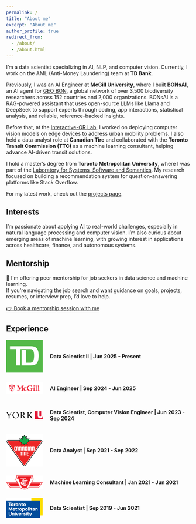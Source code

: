 ```yaml
---
permalink: /
title: "About me"
excerpt: "About me"
author_profile: true
redirect_from: 
  - /about/
  - /about.html
---
```


I’m a data scientist specializing in AI, NLP, and computer vision. Currently, I work on the AML (Anti-Money Laundering) team at **TD Bank**.

Previously, I was an AI Engineer at **McGill University**, where I built **BONsAI**, an AI agent for <a href="https://geobon.org/" target="_blank">GEO BON</a>, a global network of over 3,500 biodiversity researchers across 152 countries and 2,000 organizations. BONsAI is a RAG-powered assistant that uses open-source LLMs like Llama and DeepSeek to support experts through coding, app interactions, statistical analysis, and reliable, reference-backed insights.

Before that, at the <a href="https://interactive-or.com/" target="_blank">Interactive-OR Lab</a>, I worked on deploying computer vision models on edge devices to address urban mobility problems. I also held a data analyst role at **Canadian Tire** and collaborated with the **Toronto Transit Commission (TTC)** as a machine learning consultant, helping advance AI-driven transit solutions.

I hold a master’s degree from **Toronto Metropolitan University**, where I was part of the <a href="https://ls3.rnet.torontomu.ca/" target="_blank">Laboratory for Systems, Software and Semantics</a>. My research focused on building a recommendation system for question-answering platforms like Stack Overflow.

For my latest work, check out the [projects page](projects).
 

## Interests  
I’m passionate about applying AI to real-world challenges, especially in natural language processing and computer vision. I’m also curious about emerging areas of machine learning, with growing interest in applications across healthcare, finance, and autonomous systems. 

## Mentorship
🎯 I'm offering peer mentorship for job seekers in data science and machine learning.  
If you're navigating the job search and want guidance on goals, projects, resumes, or interview prep, I’d love to help.

[👉 Book a mentorship session with me](https://calendly.com/soroosh-sorkhani/30min)

## Experience

<style>
.experience-container {
  display: flex;
  align-items: center;
  margin-bottom: 20px; /* Adjust margin as needed */
}

.company-logo {
  max-width: 100px; /* Adjust the maximum width of the logo */
  margin-right: 20px; /* Adjust spacing between logo and text */
}

.experience-info {
  flex: 1;
}
</style>

<!-- TD -->
<div class="experience-container">
  <img src="/images/TD_logo.svg" alt="TD Logo" class="company-logo">
  <div class="experience-info">
    <p><strong>Data Scientist II | Jun 2025 - Present</strong></p>
  </div>
</div>

<!-- McGill -->
<div class="experience-container">
  <img src="/images/McGill_logo.png" alt="McGill Logo" class="company-logo">
  <div class="experience-info">
    <p><strong>AI Engineer | Sep 2024 - Jun 2025</strong></p>
  </div>
</div>

<!-- YorkU -->
<div class="experience-container">
  <img src="/images/YorkU_logo.png" alt="YorkU Logo" class="company-logo">
  <div class="experience-info">
    <p><strong>Data Scientist, Computer Vision Engineer | Jun 2023 - Sep 2024</strong></p>
  </div>
</div>

<!-- Canadian Tire -->
<div class="experience-container">
  <img src="/images/Canadian_Tire_logo.png" alt="Canadian Tire Logo" class="company-logo">
  <div class="experience-info">
    <p><strong>Data Analyst | Sep 2021 - Sep 2022</strong></p>
  </div>
</div>

<!-- TTC -->
<div class="experience-container">
  <img src="/images/TTC_logo.png" alt="TTC Logo" class="company-logo">
  <div class="experience-info">
    <p><strong>Machine Learning Consultant | Jan 2021 - Jun 2021</strong></p>
  </div>
</div>

<!-- TMU -->
<div class="experience-container">
  <img src="/images/TMU_logo.png" alt="TMU Logo" class="company-logo">
  <div class="experience-info">
    <p><strong>Data Scientist | Sep 2019 - Jun 2021</strong></p>
  </div>
</div>







